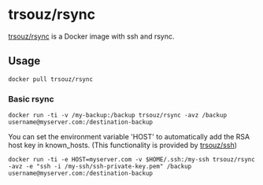 # trsouz/rsync

[trsouz/rsync](https://registry.hub.docker.com/u/trsouz/rsync) is a Docker image with ssh and rsync.

## Usage

    docker pull trsouz/rsync

### Basic rsync

    docker run -ti -v /my-backup:/backup trsouz/rsync -avz /backup username@myserver.com:/destination-backup

You can set the environment variable 'HOST' to automatically add the RSA host key in known_hosts.
(This functionality is provided by [trsouz/ssh](https://registry.hub.docker.com/u/trsouz/ssh)) 
 
    docker run -ti -e HOST=myserver.com -v $HOME/.ssh:/my-ssh trsouz/rsync -avz -e "ssh -i /my-ssh/ssh-private-key.pem" /backup username@myserver.com:/destination-backup
